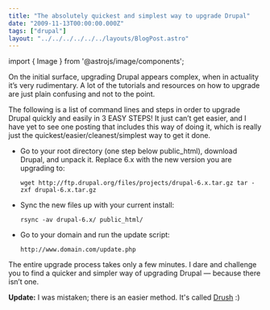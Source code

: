 ```yaml
---
title: "The absolutely quickest and simplest way to upgrade Drupal"
date: "2009-11-13T00:00:00.000Z"
tags: ["drupal"]
layout: "../../../../../../layouts/BlogPost.astro"
---
```


import { Image } from '@astrojs/image/components';

On the initial surface, upgrading Drupal appears complex, when in actuality it’s very rudimentary. A lot of the tutorials and resources on how to upgrade are just plain confusing and not to the point.

The following is a list of command lines and steps in order to upgrade Drupal quickly and easily in 3 EASY STEPS! It just can’t get easier, and I have yet to see one posting that includes this way of doing it, which is really just the quickest/easier/cleanest/simplest way to get it done.

- Go to your root directory (one step below public_html), download Drupal, and unpack it. Replace 6.x with the new version you are upgrading to:

  `wget http://ftp.drupal.org/files/projects/drupal-6.x.tar.gz tar -zxf drupal-6.x.tar.gz`

- Sync the new files up with your current install:

  `rsync -av drupal-6.x/ public_html/`

- Go to your domain and run the update script:

  `http://www.domain.com/update.php`

The entire upgrade process takes only a few minutes. I dare and challenge you to find a quicker and simpler way of upgrading Drupal — because there isn’t one.

**Update:** I was mistaken; there is an easier method. It's called <a href="http://drupal.org/project/drush" target="_blank">Drush</a> :)
